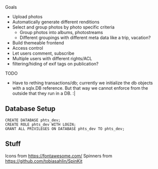 Goals
* Upload photos
* Automatically generate different renditions
* Select and group photos by photo specific criteria
  * Group photos into albums, photostreams
  * Different groupings with different meta data like a trip, vacation?
* Build themeable frontend
* Access control
* Let users comment, subscribe
* Multiple users with different rights/ACL
* filtering/hiding of exif tags on publication?

TODO
* Have to rething transactions/db; currently we initialize the db objects with a sqlx.DB reference. But that way we cannot enforce from the outside that they run in a DB. :|

## Database Setup

```
CREATE DATABASE phts_dev;
CREATE ROLE phts_dev WITH LOGIN;
GRANT ALL PRIVILEGES ON DATABASE phts_dev TO phts_dev;
```


## Stuff
Icons from https://fontawesome.com/
Spinners from https://github.com/tobiasahlin/SpinKit
